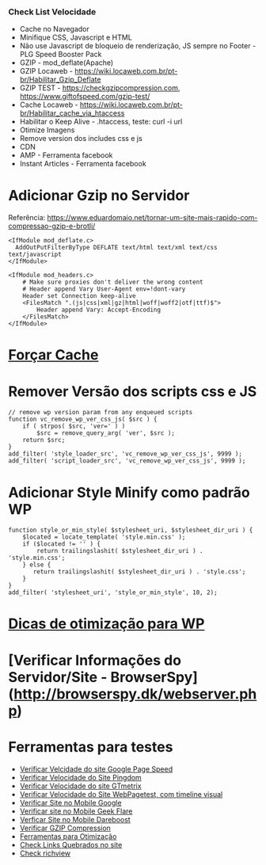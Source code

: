 ### Check List Velocidade

* Cache no Navegador
* Minifique CSS, Javascript e HTML
* Não use Javascript de bloqueio de renderização, JS sempre no Footer - PLG Speed Booster Pack 
* GZIP - mod_deflate(Apache)
* GZIP Locaweb - https://wiki.locaweb.com.br/pt-br/Habilitar_Gzip_Deflate
* GZIP TEST - https://checkgzipcompression.com, https://www.giftofspeed.com/gzip-test/
* Cache Locaweb -  https://wiki.locaweb.com.br/pt-br/Habilitar_cache_via_htaccess
* Habilitar o Keep Alive - .htaccess, teste: curl -i url
* Otimize Imagens
* Remove version dos includes css e js
* CDN
* AMP  - Ferramenta facebook
* Instant Articles - Ferramenta facebook

# Adicionar Gzip no Servidor
Referência: https://www.eduardomaio.net/tornar-um-site-mais-rapido-com-compressao-gzip-e-brotli/
```
<IfModule mod_deflate.c>
  AddOutPutFilterByType DEFLATE text/html text/xml text/css text/javascript
</IfModule>
```
```
<IfModule mod_headers.c>
    # Make sure proxies don't deliver the wrong content
    # Header append Vary User-Agent env=!dont-vary
    Header set Connection keep-alive
    <FilesMatch ".(js|css|xml|gz|html|woff|woff2|otf|ttf)$">
        Header append Vary: Accept-Encoding
    </FilesMatch>
</IfModule>
```

# [Forçar Cache](https://github.com/Amarelo-Manga/Base-Conhecimento/blob/master/For%C3%A7a-a-utilizar-Cache-Control-e-Expires-header.md)

# Remover Versão dos scripts css e JS
```
// remove wp version param from any enqueued scripts
function vc_remove_wp_ver_css_js( $src ) {
    if ( strpos( $src, 'ver=' ) )
        $src = remove_query_arg( 'ver', $src );
    return $src;
}
add_filter( 'style_loader_src', 'vc_remove_wp_ver_css_js', 9999 );
add_filter( 'script_loader_src', 'vc_remove_wp_ver_css_js', 9999 );
````

# Adicionar Style Minify como padrão WP
```
function style_or_min_style( $stylesheet_uri, $stylesheet_dir_uri ) {
    $located = locate_template( 'style.min.css' );
	if ($located != '' ) {
	    return trailingslashit( $stylesheet_dir_uri ) . 'style.min.css';
	} else {
	   return trailingslashit( $stylesheet_dir_uri ) . 'style.css';
	}
}
add_filter( 'stylesheet_uri', 'style_or_min_style', 10, 2);
```

# [Dicas de otimização para WP](http://www.wpbeginner.com/wordpress-performance-speed/)

# [Verificar Informações do Servidor/Site - BrowserSpy] (http://browserspy.dk/webserver.php)

# Ferramentas para testes
- [Verificar Velcidade do site Google Page Speed](https://developers.google.com/speed/pagespeed/insights/)
- [Verificar Velocidade do Site Pingdom](https://tools.pingdom.com/)
- [Verificar Velocidade do site GTmetrix](https://gtmetrix.com)
- [Verificar Velocidade do Site WebPagetest, com timeline visual](https://www.webpagetest.org)
- [Verificar Site no Mobile Google](https://search.google.com/test/mobile-friendly)
- [Verificar site no Mobile Geek Flare](https://tools.geekflare.com/)
- [Verficar Site no Mobile Dareboost](https://www.dareboost.com/en/mobile-website-speed-test)
- [Verificar GZIP Compression](https://checkgzipcompression.com)
- [Ferramentas para Otimização](https://www.giftofspeed.com/tools/)
- [Check Links Quebrados no site](https://www.deadlinkchecker.com/website-dead-link-checker.asp)
- [Check richview](https://richpreview.com)